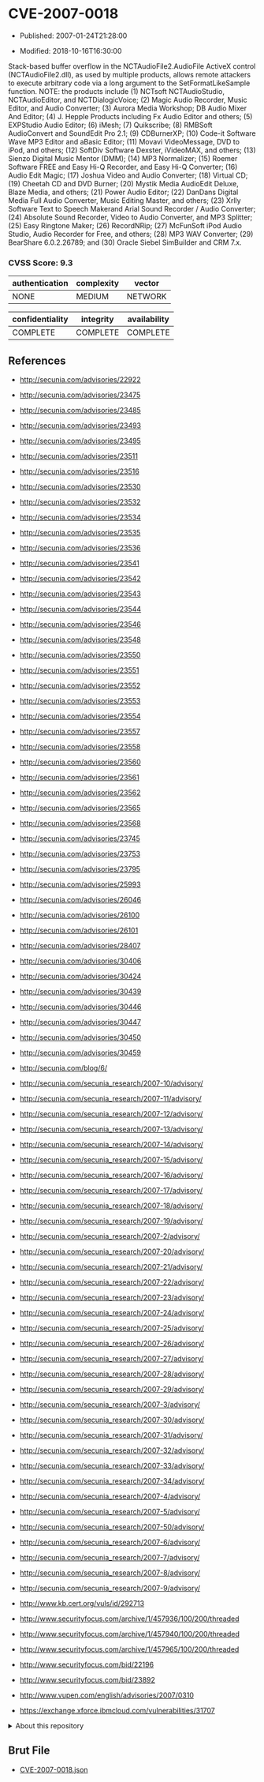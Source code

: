 # CVE-2007-0018

- Published: 2007-01-24T21:28:00

- Modified: 2018-10-16T16:30:00

Stack-based buffer overflow in the NCTAudioFile2.AudioFile ActiveX control (NCTAudioFile2.dll), as used by multiple products, allows remote attackers to execute arbitrary code via a long argument to the SetFormatLikeSample function. NOTE: the products include (1) NCTsoft NCTAudioStudio, NCTAudioEditor, and NCTDialogicVoice; (2) Magic Audio Recorder, Music Editor, and Audio Converter; (3) Aurora Media Workshop; DB Audio Mixer And Editor; (4) J. Hepple Products including Fx Audio Editor and others; (5) EXPStudio Audio Editor; (6) iMesh; (7) Quikscribe; (8) RMBSoft AudioConvert and SoundEdit Pro 2.1; (9) CDBurnerXP; (10) Code-it Software Wave MP3 Editor and aBasic Editor; (11) Movavi VideoMessage, DVD to iPod, and others; (12) SoftDiv Software Dexster, iVideoMAX, and others; (13) Sienzo Digital Music Mentor (DMM); (14) MP3 Normalizer; (15) Roemer Software FREE and Easy Hi-Q Recorder, and Easy Hi-Q Converter; (16) Audio Edit Magic; (17) Joshua Video and Audio Converter; (18) Virtual CD; (19) Cheetah CD and DVD Burner; (20) Mystik Media AudioEdit Deluxe, Blaze Media, and others; (21) Power Audio Editor; (22) DanDans Digital Media Full Audio Converter, Music Editing Master, and others; (23) Xrlly Software Text to Speech Makerand Arial Sound Recorder / Audio Converter; (24) Absolute Sound Recorder, Video to Audio Converter, and MP3 Splitter; (25) Easy Ringtone Maker; (26) RecordNRip; (27) McFunSoft iPod Audio Studio, Audio Recorder for Free, and others; (28) MP3 WAV Converter; (29) BearShare 6.0.2.26789; and (30) Oracle Siebel SimBuilder and CRM 7.x.

### CVSS Score: **9.3**

| authentication | complexity | vector |
| --- | --- | --- |
| NONE | MEDIUM | NETWORK |

| confidentiality | integrity | availability |
| --- | --- | --- |
| COMPLETE | COMPLETE | COMPLETE |

## References

* http://secunia.com/advisories/22922

* http://secunia.com/advisories/23475

* http://secunia.com/advisories/23485

* http://secunia.com/advisories/23493

* http://secunia.com/advisories/23495

* http://secunia.com/advisories/23511

* http://secunia.com/advisories/23516

* http://secunia.com/advisories/23530

* http://secunia.com/advisories/23532

* http://secunia.com/advisories/23534

* http://secunia.com/advisories/23535

* http://secunia.com/advisories/23536

* http://secunia.com/advisories/23541

* http://secunia.com/advisories/23542

* http://secunia.com/advisories/23543

* http://secunia.com/advisories/23544

* http://secunia.com/advisories/23546

* http://secunia.com/advisories/23548

* http://secunia.com/advisories/23550

* http://secunia.com/advisories/23551

* http://secunia.com/advisories/23552

* http://secunia.com/advisories/23553

* http://secunia.com/advisories/23554

* http://secunia.com/advisories/23557

* http://secunia.com/advisories/23558

* http://secunia.com/advisories/23560

* http://secunia.com/advisories/23561

* http://secunia.com/advisories/23562

* http://secunia.com/advisories/23565

* http://secunia.com/advisories/23568

* http://secunia.com/advisories/23745

* http://secunia.com/advisories/23753

* http://secunia.com/advisories/23795

* http://secunia.com/advisories/25993

* http://secunia.com/advisories/26046

* http://secunia.com/advisories/26100

* http://secunia.com/advisories/26101

* http://secunia.com/advisories/28407

* http://secunia.com/advisories/30406

* http://secunia.com/advisories/30424

* http://secunia.com/advisories/30439

* http://secunia.com/advisories/30446

* http://secunia.com/advisories/30447

* http://secunia.com/advisories/30450

* http://secunia.com/advisories/30459

* http://secunia.com/blog/6/

* http://secunia.com/secunia_research/2007-10/advisory/

* http://secunia.com/secunia_research/2007-11/advisory/

* http://secunia.com/secunia_research/2007-12/advisory/

* http://secunia.com/secunia_research/2007-13/advisory/

* http://secunia.com/secunia_research/2007-14/advisory/

* http://secunia.com/secunia_research/2007-15/advisory/

* http://secunia.com/secunia_research/2007-16/advisory/

* http://secunia.com/secunia_research/2007-17/advisory/

* http://secunia.com/secunia_research/2007-18/advisory/

* http://secunia.com/secunia_research/2007-19/advisory/

* http://secunia.com/secunia_research/2007-2/advisory/

* http://secunia.com/secunia_research/2007-20/advisory/

* http://secunia.com/secunia_research/2007-21/advisory/

* http://secunia.com/secunia_research/2007-22/advisory/

* http://secunia.com/secunia_research/2007-23/advisory/

* http://secunia.com/secunia_research/2007-24/advisory/

* http://secunia.com/secunia_research/2007-25/advisory/

* http://secunia.com/secunia_research/2007-26/advisory/

* http://secunia.com/secunia_research/2007-27/advisory/

* http://secunia.com/secunia_research/2007-28/advisory/

* http://secunia.com/secunia_research/2007-29/advisory/

* http://secunia.com/secunia_research/2007-3/advisory/

* http://secunia.com/secunia_research/2007-30/advisory/

* http://secunia.com/secunia_research/2007-31/advisory/

* http://secunia.com/secunia_research/2007-32/advisory/

* http://secunia.com/secunia_research/2007-33/advisory/

* http://secunia.com/secunia_research/2007-34/advisory/

* http://secunia.com/secunia_research/2007-4/advisory/

* http://secunia.com/secunia_research/2007-5/advisory/

* http://secunia.com/secunia_research/2007-50/advisory/

* http://secunia.com/secunia_research/2007-6/advisory/

* http://secunia.com/secunia_research/2007-7/advisory/

* http://secunia.com/secunia_research/2007-8/advisory/

* http://secunia.com/secunia_research/2007-9/advisory/

* http://www.kb.cert.org/vuls/id/292713

* http://www.securityfocus.com/archive/1/457936/100/200/threaded

* http://www.securityfocus.com/archive/1/457940/100/200/threaded

* http://www.securityfocus.com/archive/1/457965/100/200/threaded

* http://www.securityfocus.com/bid/22196

* http://www.securityfocus.com/bid/23892

* http://www.vupen.com/english/advisories/2007/0310

* https://exchange.xforce.ibmcloud.com/vulnerabilities/31707

<details>
<summary>About this repository</summary> 

  This repository is part of the project [Live Hack CVE](https://github.com/Live-Hack-CVE). Main website can be found [www.live-hack.org](https://www.live-hack.org) 
  
  Made by [Sn0wAlice](https://github.com/Sn0wAlice) for the people that care about security and need to have a feed of the latest CVEs. Hope you enjoy it, don't forget to star the repo and follow me on [Twitter](https://twitter.com/Sn0wAlice) and [Github](https://github.com/Sn0wAlice). And that is my [personnal website](https://www.alice-snow.me/)

  - [Home Page](https://github.com/Live-Hack-CVE)
  - [Framework](https://github.com/Live-Hack-CVE/cve-framework)
  - [CVE database](https://github.com/Live-Hack-CVE/full_database)
  - [Changelog](https://github.com/Live-Hack-CVE/Changelog)
</details>

## Brut File

* [CVE-2007-0018.json](https://raw.githubusercontent.com/Live-Hack-CVE/full_database/main/cves/2007/CVE-2007-0018.json)

